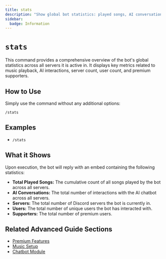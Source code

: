 ```yaml
---
title: stats
description: "Show global bot statistics: played songs, AI conversations, servers, users, supporters"
sidebar:
  badge: Information
---
```


# `stats`

This command provides a comprehensive overview of the bot's global statistics across all servers it is active in. It displays key metrics related to music playback, AI interactions, server count, user count, and premium supporters.

## How to Use

Simply use the command without any additional options:

`/stats`

## Examples

*   `/stats`

## What it Shows

Upon execution, the bot will reply with an embed containing the following statistics:

*   **Total Played Songs:** The cumulative count of all songs played by the bot across all servers.
*   **AI Conversations:** The total number of interactions with the AI chatbot across all servers.
*   **Servers:** The total number of Discord servers the bot is currently in.
*   **Users:** The total number of unique users the bot has interacted with.
*   **Supporters:** The total number of premium users.

## Related Advanced Guide Sections

*   [Premium Features](/reference/premium)
*   [Music Setup](/advanced-guide/music/setup)
*   [Chatbot Module](/advanced-guide/ai/chatbot_module)